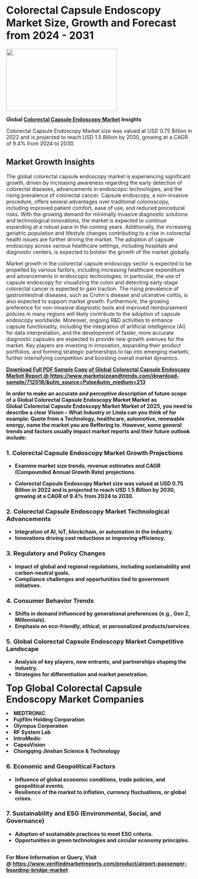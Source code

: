 <H1>Colorectal Capsule Endoscopy Market Size, Growth and Forecast from 2024 - 2031</H1><img class="aligncenter size-medium wp-image-584254" src="https://thirdeyenews.in/wp-content/uploads/2024/09/Global-Market-Research-300x168.jpeg" alt="" width="300" height="168" /><p><strong>Global&nbsp;<a href="https://www.marketsizeandtrends.com/download-sample/712018/&amp;utm_source=Pulse&amp;utm_medium=213">Colorectal Capsule Endoscopy Market</a> Insights</strong></p><p>Colorectal Capsule Endoscopy Market size was valued at USD 0.75 Billion in 2022 and is projected to reach USD 1.5 Billion by 2030, growing at a CAGR of 9.4% from 2024 to 2030.</p><p><h2>Market Growth Insights</h2> <p>The global colorectal capsule endoscopy market is experiencing significant growth, driven by increasing awareness regarding the early detection of colorectal diseases, advancements in endoscopic technologies, and the rising prevalence of colorectal cancer. Capsule endoscopy, a non-invasive procedure, offers several advantages over traditional colonoscopy, including improved patient comfort, ease of use, and reduced procedural risks. With the growing demand for minimally invasive diagnostic solutions and technological innovations, the market is expected to continue expanding at a robust pace in the coming years. Additionally, the increasing geriatric population and lifestyle changes contributing to a rise in colorectal health issues are further driving the market. The adoption of capsule endoscopy across various healthcare settings, including hospitals and diagnostic centers, is expected to bolster the growth of the market globally.</p> <p><strong><a href="#"></a></strong></p> <p>Market growth in the colorectal capsule endoscopy sector is expected to be propelled by various factors, including increasing healthcare expenditure and advancements in endoscopic technologies. In particular, the use of capsule endoscopy for visualizing the colon and detecting early-stage colorectal cancer is expected to gain traction. The rising prevalence of gastrointestinal diseases, such as Crohn's disease and ulcerative colitis, is also expected to support market growth. Furthermore, the growing preference for non-invasive diagnostic tools and improved reimbursement policies in many regions will likely contribute to the adoption of capsule endoscopy worldwide. Moreover, ongoing R&D activities to enhance capsule functionality, including the integration of artificial intelligence (AI) for data interpretation, and the development of faster, more accurate diagnostic capsules are expected to provide new growth avenues for the market. Key players are investing in innovation, expanding their product portfolios, and forming strategic partnerships to tap into emerging markets, further intensifying competition and boosting overall market dynamics.</p> <p><strong><a href="#"></p><p><span class=""><strong>Download Full PDF Sample Copy of Global Colorectal Capsule Endoscopy Market Report</strong> @ <a href="https://www.marketsizeandtrends.com/download-sample/712018/&amp;utm_source=Pulse&amp;utm_medium=213" target="_blank">https://www.marketsizeandtrends.com/download-sample/712018/&amp;utm_source=Pulse&amp;utm_medium=213</a></span></p><p>In order to make an accurate and perceptive description of future scope of a Global&nbsp;Colorectal Capsule Endoscopy Market Market as Global&nbsp;Colorectal Capsule Endoscopy Market Market of 2025, you need to describe a clear Vision &ndash; What Industry or Linda can you think of for example: Quote from a Technology, healthcare, automotive, renewable energy, name the market you are Reffering to. However, some general trends and factors usually impact market reports and their future outlook include:</p><h3>1.&nbsp;<strong>Colorectal Capsule Endoscopy Market Growth Projections</strong></h3><ul><li>Examine market size trends, revenue estimates and CAGR (Compounded Annual Growth Rate) projections.</li><li><p>Colorectal Capsule Endoscopy Market size was valued at USD 0.75 Billion in 2022 and is projected to reach USD 1.5 Billion by 2030, growing at a CAGR of 9.4% from 2024 to 2030.</p></li></ul><h3>2.&nbsp;<strong>Colorectal Capsule Endoscopy Market Technological Advancements</strong></h3><ul><li>Integration of AI, IoT, blockchain, or automation in the industry.</li><li>Innovations driving cost reductions or improving efficiency.</li></ul><h3>3.&nbsp;<strong>Regulatory and Policy Changes</strong></h3><ul><li>Impact of global and regional regulations, including sustainability and carbon-neutral goals.</li><li>Compliance challenges and opportunities tied to government initiatives.</li></ul><h3>4.&nbsp;<strong>Consumer Behavior Trends</strong></h3><ul><li>Shifts in demand influenced by generational preferences (e.g., Gen Z, Millennials).</li><li>Emphasis on eco-friendly, ethical, or personalized products/services.</li></ul><h3>5.&nbsp;<strong>Global Colorectal Capsule Endoscopy Market Competitive Landscape</strong></h3><ul><li>Analysis of key players, new entrants, and partnerships shaping the industry.</li><li>Strategies for differentiation and market penetration.</li></ul><p data-pm-slice="1 1 []"><span style="color: inherit; font-family: inherit; font-size: 25px;">Top Global Colorectal Capsule Endoscopy Market Companies</span></p><div class="" data-test-id=""><p><li>MEDTRONIC</li><li> Fujifilm Holding Corporation</li><li> Olympus Corporation</li><li> RF System Lab</li><li> IntroMedic</li><li> CapsoVision</li><li> Chongqing Jinshan Science & Technology</li></p></div><h3>6.&nbsp;<strong>Economic and Geopolitical Factors</strong></h3><ul><li>Influence of global economic conditions, trade policies, and geopolitical events.</li><li>Resilience of the market to inflation, currency fluctuations, or global crises.</li></ul><h3>7.&nbsp;<strong>Sustainability and ESG (Environmental, Social, and Governance)</strong></h3><ul><li>Adoption of sustainable practices to meet ESG criteria.</li><li>Opportunities in green technologies and circular economy principles.</li></ul><h2><strong style="font-size: 14px;">For More Information or Query, Visit @&nbsp;</strong><a style="background-color: #ffffff; font-size: 14px;" href="https://www.marketsizeandtrends.com/report/colorectal-capsule-endoscopy-market/" target="_blank">https://www.verifiedmarketreports.com/product/airport-passenger-boarding-bridge-market</a></h2>
